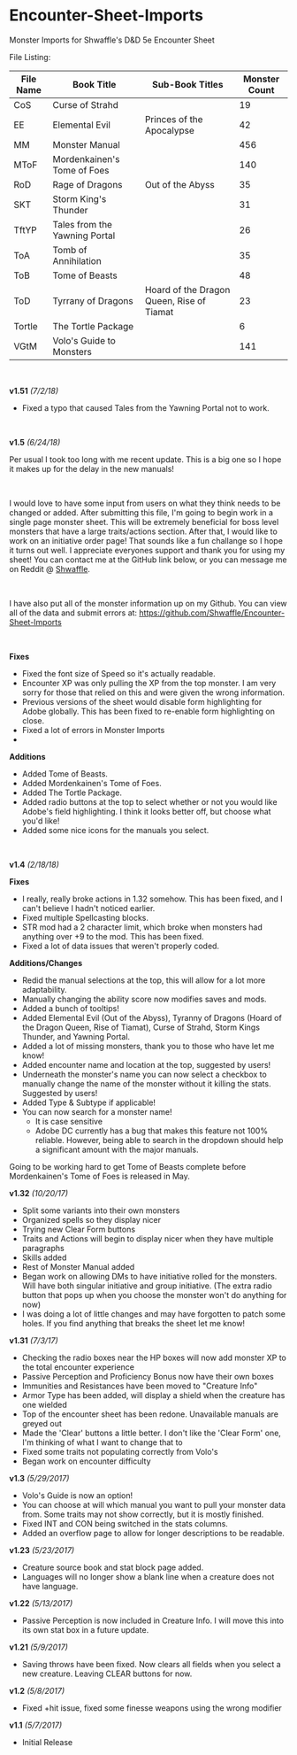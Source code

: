 # Encounter-Sheet-Imports
Monster Imports for Shwaffle's D&D 5e Encounter Sheet

File Listing:

| File Name | Book Title | Sub-Book Titles | Monster Count |
|-----------|------------|-----------------|---------------|
| CoS | Curse of Strahd |  | 19 |
| EE | Elemental Evil| Princes of the Apocalypse | 42 |
| MM | Monster Manual |  | 456 |
| MToF | Mordenkainen's Tome of Foes |  | 140 |
| RoD | Rage of Dragons | Out of the Abyss | 35 |
| SKT | Storm King's Thunder |  | 31 |
| TftYP | Tales from the Yawning Portal |  | 26 |
| ToA | Tomb of Annihilation |  | 35 |
| ToB | Tome of Beasts |  | 48 |
| ToD | Tyrrany of Dragons | Hoard of the Dragon Queen, Rise of Tiamat | 23 |
| Tortle | The Tortle Package |  | 6 |
| VGtM | Volo's Guide to Monsters |  | 141 |

&nbsp;

**v1.51** *(7/2/18)*

* Fixed a typo that caused Tales from the Yawning Portal not to work.

&nbsp;

**v1.5** *(6/24/18)*

Per usual I took too long with me recent update. This is a big one so I hope it makes up for the delay in the new manuals! 

&nbsp;

I would love to have some input from users on what they think needs to be changed or added. After submitting this file, I'm going to begin work in a single page monster sheet. This will be extremely beneficial for boss level monsters that have a large traits/actions section. After that, I would like to work on an initiative order page! That sounds like a fun challange so I hope it turns out well. I appreciate everyones support and thank you for using my sheet! You can contact me at the GitHub link below, or you can message me on Reddit @ [Shwaffle](https://www.reddit.com/user/Shwaffle). 

&nbsp;

I have also put all of the monster information up on my Github. You can view all of the data and submit errors at: https://github.com/Shwaffle/Encounter-Sheet-Imports

&nbsp;

**Fixes**

* Fixed the font size of Speed so it's actually readable.
* Encounter XP was only pulling the XP from the top monster. I am very sorry for those that relied on this and were given the wrong information.
* Previous versions of the sheet would disable form highlighting for Adobe globally. This has been fixed to re-enable form highlighting on close.
* Fixed a lot of errors in Monster Imports
* 
**Additions**

* Added Tome of Beasts.
* Added Mordenkainen's Tome of Foes.
* Added The Tortle Package.
* Added radio buttons at the top to select whether or not you would like Adobe's field highlighting. I think it looks better off, but choose what you'd like!
* Added some nice icons for the manuals you select.

&nbsp;

**v1.4** *(2/18/18)*

**Fixes**

* I really, really broke actions in 1.32 somehow. This has been fixed, and I can't believe I hadn't noticed earlier.
* Fixed multiple Spellcasting blocks.
* STR mod had a 2 character limit, which broke when monsters had anything over +9 to the mod. This has been fixed.
* Fixed a lot of data issues that weren't properly coded.

**Additions/Changes**

* Redid the manual selections at the top, this will allow for a lot more adaptability.
* Manually changing the ability score now modifies saves and mods.
* Added a bunch of tooltips!
* Added Elemental Evil (Out of the Abyss), Tyranny of Dragons (Hoard of the Dragon Queen, Rise of Tiamat), Curse of Strahd, Storm Kings Thunder, and Yawning Portal.
* Added a lot of missing monsters, thank you to those who have let me know!
* Added encounter name and location at the top, suggested by users!
* Underneath the monster's name you can now select a checkbox to manually change the name of the monster without it killing the stats. Suggested by users!
* Added Type & Subtype if applicable!
* You can now search for a monster name! 
    * It is case sensitive
	* Adobe DC currently has a bug that makes this feature not 100% reliable. However, being able to search in the dropdown should help a significant amount with the major manuals.


Going to be working hard to get Tome of Beasts complete before Mordenkainen's Tome of Foes is released in May.



**v1.32** *(10/20/17)*

* Split some variants into their own monsters
* Organized spells so they display nicer
* Trying new Clear Form buttons
* Traits and Actions will begin to display nicer when they have multiple paragraphs
* Skills added
* Rest of Monster Manual added
* Began work on allowing DMs to have initiative rolled for the monsters. Will have both singular initiative and group initiative. (The extra radio button that pops up when you choose the monster won't do anything for now)
* I was doing a lot of little changes and may have forgotten to patch some holes. If you find anything that breaks the sheet let me know!


**v1.31** *(7/3/17)*

* Checking the radio boxes near the HP boxes will now add monster XP to the total encounter experience
* Passive Perception and Proficiency Bonus now have their own boxes
* Immunities and Resistances have been moved to "Creature Info"
* Armor Type has been added, will display a shield when the creature has one wielded
* Top of the encounter sheet has been redone. Unavailable manuals are greyed out
* Made the 'Clear' buttons a little better. I don't like the 'Clear Form' one, I'm thinking of what I want to change that to
* Fixed some traits not populating correctly from Volo's
* Began work on encounter difficulty


**v1.3** *(5/29/2017)* 

* Volo's Guide is now an option! 
* You can choose at will which manual you want to pull your monster data from. Some traits may not show correctly, but it is mostly finished. 
* Fixed INT and CON being switched in the stats columns. 
* Added an overflow page to allow for longer descriptions to be readable.

**v1.23** *(5/23/2017)* 

* Creature source book and stat block page added. 
* Languages will no longer show a blank line when a creature does not have language.

**v1.22** *(5/13/2017)* 

* Passive Perception is now included in Creature Info. I will move this into its own stat box in a future update.
 
**v1.21** *(5/9/2017)* 

* Saving throws have been fixed. Now clears all fields when you select a new creature. Leaving CLEAR buttons for now.

**v1.2** *(5/8/2017)* 

* Fixed +hit issue, fixed some finesse weapons using the wrong modifier

**v1.1** *(5/7/2017)* 

* Initial Release
